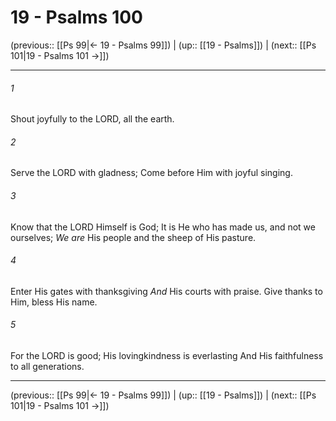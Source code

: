 # 19 - Psalms 100

(previous:: [[Ps 99|← 19 - Psalms 99]]) | (up:: [[19 - Psalms]]) | (next:: [[Ps 101|19 - Psalms 101 →]])

***


###### 1 
Shout joyfully to the LORD, all the earth. 

###### 2 
Serve the LORD with gladness; Come before Him with joyful singing. 

###### 3 
Know that the LORD Himself is God; It is He who has made us, and not we ourselves; _We are_ His people and the sheep of His pasture. 

###### 4 
Enter His gates with thanksgiving _And_ His courts with praise. Give thanks to Him, bless His name. 

###### 5 
For the LORD is good; His lovingkindness is everlasting And His faithfulness to all generations.

***

(previous:: [[Ps 99|← 19 - Psalms 99]]) | (up:: [[19 - Psalms]]) | (next:: [[Ps 101|19 - Psalms 101 →]])
